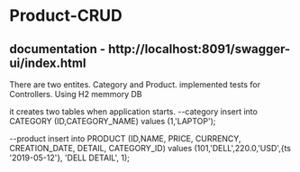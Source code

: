 # Product-CRUD

## documentation - http://localhost:8091/swagger-ui/index.html

There are two entites. Category and Product.
implemented tests for Controllers.
Using H2 memmory DB

it creates two tables when application starts.
--category
insert into CATEGORY (ID,CATEGORY_NAME)
values (1,'LAPTOP');

--product
insert into PRODUCT (ID,NAME, PRICE, CURRENCY, CREATION_DATE, DETAIL, CATEGORY_ID)
values (101,'DELL',220.0,'USD',{ts '2019-05-12'}, 'DELL DETAIL', 1);


